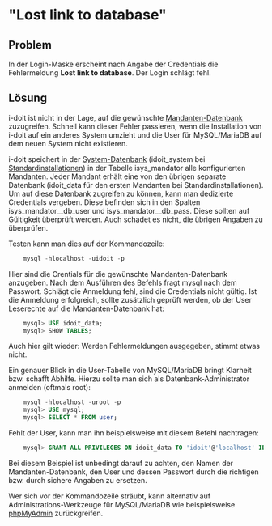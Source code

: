 # "Lost link to database"

Problem
-------

In der Login-Maske erscheint nach Angabe der Credentials die Fehlermeldung **Lost link to database**. Der Login schlägt fehl.

Lösung
------

i-doit ist nicht in der Lage, auf die gewünschte [Mandanten-Datenbank](../../software-entwicklung/datenbank-modell/index.md) zuzugreifen. Schnell kann dieser Fehler passieren, wenn die Installation von i-doit auf ein anderes System umzieht und die User für MySQL/MariaDB auf dem neuen System nicht existieren.

i-doit speichert in der [System-Datenbank](../../software-entwicklung/datenbank-modell/index.md) (idoit_system bei [Standardinstallationen](../../installation/manuelle-installation/setup.md)) in der Tabelle isys_mandator alle konfigurierten Mandanten. Jeder Mandant erhält eine von den übrigen separate Datenbank (idoit_data für den ersten Mandanten bei Standardinstallationen). Um auf diese Datenbank zugreifen zu können, kann man dedizierte Credentials vergeben. Diese befinden sich in den Spalten isys_mandator__db_user und isys_mandator__db_pass. Diese sollten auf Gültigkeit überprüft werden. Auch schadet es nicht, die übrigen Angaben zu überprüfen.

Testen kann man dies auf der Kommandozeile:

```sql
    mysql -hlocalhost -uidoit -p
```

Hier sind die Crentials für die gewünschte Mandanten-Datenbank anzugeben. Nach dem Ausführen des Befehls fragt mysql nach dem Passwort. Schlägt die Anmeldung fehl, sind die Credentials nicht gültig. Ist die Anmeldung erfolgreich, sollte zusätzlich geprüft werden, ob der User Leserechte auf die Mandanten-Datenbank hat:

```sql
    mysql> USE idoit_data;
    mysql> SHOW TABLES;
```

Auch hier gilt wieder: Werden Fehlermeldungen ausgegeben, stimmt etwas nicht.

Ein genauer Blick in die User-Tabelle von MySQL/MariaDB bringt Klarheit bzw. schafft Abhilfe. Hierzu sollte man sich als Datenbank-Administrator anmelden (oftmals root):

```sql
    mysql -hlocalhost -uroot -p
    mysql> USE mysql;
    mysql> SELECT * FROM user;
```

Fehlt der User, kann man ihn beispielsweise mit diesem Befehl nachtragen:

```sql
    mysql> GRANT ALL PRIVILEGES ON idoit_data TO 'idoit'@'localhost' IDENTIFIED BY 'idoit';
```

Bei diesem Beispiel ist unbedingt darauf zu achten, den Namen der Mandanten-Datenbank, den User und dessen Passwort durch die richtigen bzw. durch sichere Angaben zu ersetzen.

Wer sich vor der Kommandozeile sträubt, kann alternativ auf Administrations-Werkzeuge für MySQL/MariaDB wie beispielsweise [phpMyAdmin](https://de.wikipedia.org/wiki/PhpMyAdmin) zurückgreifen.
